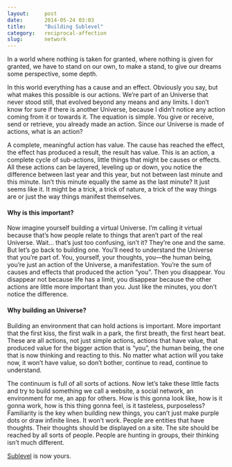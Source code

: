 ```yaml
---
layout:     post
date:       2014-05-24 03:03
title:      "Building Sublevel"
category:   reciprocal-affection
slug:       network
---
```


In a world where nothing is taken for granted, where nothing is given for granted, we have to stand on our own, to make a stand, to give our dreams some perspective, some depth.

In this world everything has a cause and an effect. Obviously you say, but what makes this possible is our actions. We’re part of an Universe that never stood still, that evolved beyond any means and any limits. I don’t know for sure if there is another Universe, because I didn’t notice any action coming from it or towards it. The equation is simple. You give or receive, send or retrieve,  you already made an action. Since our Universe is made of actions, what is an action?

A complete, meaningful action has value. The cause has reached the effect, the effect has produced a result, the result has value. This is an action, a complete cycle of sub-actions, little things that might be causes or effects. All these actions can be layered, leveling up or down, you notice the difference between last year and this year, but not between last minute and this minute. Isn’t this minute equally the same as the last minute? It just seems like it. It might be a trick, a trick of nature, a trick of the way things are or just the way things manifest themselves.

#### Why is this important?

Now imagine yourself building a virtual Universe. I’m calling it virtual because that’s how people relate to things that aren’t part of the real Universe. Wait… that’s just too confusing, isn’t it? They’re one and the same. But let’s go back to building one. You’ll need to understand the Universe that you’re part of. You, yourself, your thoughts, you—the human being, you’re just an action of the Universe, a manifestation. You’re the sum of causes and effects that produced the action “you”. Then you disappear. You disappear not because life has a limit, you disappear because the other actions are little more important than you. Just like the minutes, you don’t notice the difference.

#### Why building an Universe?

Building an environment that can hold actions is important. More important that the first kiss, the first walk in a park, the first breath, the first heart beat. These are all actions, not just simple actions, actions that have value, that produced value for the bigger action that is “you”, the human being, the one that is now thinking and reacting to this. No matter what action will you take now, it won’t have value, so don’t bother, continue to read, continue to understand.

The continuum is full of all sorts of actions. Now let’s take these little facts and try to build something we call a website, a social network, an environment for me, an app for others. How is this gonna look like, how is it gonna work, how is this thing gonna feel, is it tasteless, purposeless? Familiarity is the key when building new things, you can’t just make purple dots or draw infinite lines. It won’t work. People are entities that have thoughts. Their thoughts should be displayed on a site. The site should be reached by all sorts of people. People are hunting in groups, their thinking isn’t much different.

[Sublevel](http://sublevel.net/) is now yours.
